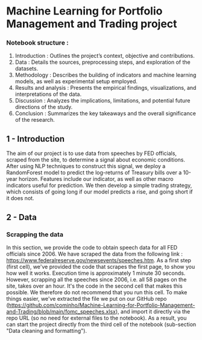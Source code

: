 # Machine Learning for Portfolio Management and Trading project

### Notebook structure :

1.	Introduction : Outlines the project’s context, objective and contributions.
2.	Data : Details the sources, preprocessing steps, and exploration of the datasets.
3.	Methodology : Describes the building of indicators and machine learning models, as well as experimental setup employed.
4.	Results and analysis : Presents the empirical findings, visualizations, and interpretations of the data.
5.	Discussion : Analyzes the implications, limitations, and potential future directions of the study.
6.	Conclusion : Summarizes the key takeaways and the overall significance of the research.

## 1 - Introduction
The aim of our project is to use data from speeches by FED officials, scraped from the site, to determine a signal about economic conditions. After using NLP techniques to construct this signal, we deploy a RandomForest model to predict the log-returns of Treasury bills over a 10-year horizon. Features include our indicator, as well as other macro indicators useful for prediction. We then develop a simple trading strategy, which consists of going long if our model predicts a rise, and going short if it does not.

## 2 - Data
### Scrapping the data
In this section, we provide the code to obtain speech data for all FED officials since 2006. We have scraped the data from the following link : https://www.federalreserve.gov/newsevents/speeches.htm. As a first step (first cell), we've provided the code that scrapes the first page, to show you how well it works. Execution time is approximately 1 minute 30 seconds. However, scrapping all the speeches since 2006, i.e. all 58 pages on the site, takes over an hour. It's the code in the second cell that makes this possible. We therefore do not recommend that you run this cell. To make things easier, we've extracted the file we put on our GitHub repo (https://github.com/cominho/Machine-Learning-for-Portfolio-Management-and-Trading/blob/main/fomc_speeches.xlsx), and import it directly via the repo URL (so no need for external files to the notebook). As a result, you can start the project directly from the third cell of the notebook (sub-section "Data cleaning and formatting").
